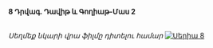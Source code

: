 **8 Դրվագ. Դավիթ և Գողիաթ-Մաս 2**

\
_Սեղմեք նկարի վրա ֆիլմը դիտելու համար_
[![Սերիա 8](https://upload.wikimedia.org/wikipedia/en/b/b3/House_of_David_Poster.jpg)](https://vkvideo.ru/video-220020068_456257640)

